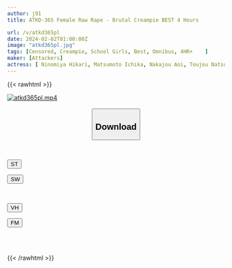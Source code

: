 ```yaml
---
author: j91
title: ATKD-365 Female Raw Rape - Brutal Creampie BEST 4 Hours

url: /v/atkd365pl
date: 2024-02-02T01:00:00Z
image: "atkd365pl.jpg"
tags: [Censored, Creampie, School Girls, Best, Omnibus, 4HR+	]
maker: [Attackers]
actress: [ Ninomiya Hikari, Matsumoto Ichika, Nakajou Aoi, Toujou Natsu, Kawakita Meisa, Kudou Rara ,Horisawa Mayu ,Kuramoto Sumire ,Hanayagi Anna, Morishita Kotono ]
---
```



{{< rawhtml >}}

<div class="video" data-videoid="PGq9zZoy22i0pv1">
    <a href="javascript:;">
        <img src="/v/atkd365pl/atkd365pl.jpg" width="WIDTH" height="HEIGHT" alt="atkd365pl.mp4" loading="lazy">
    </a>
</div>

<script type="text/javascript" src="https://j91.asia/asset/on-demand-st.js"></script>

<br>
  <link rel="stylesheet" href="https://j91.asia/asset/bs5.css">
  
  <center>
  <button class="btn btn-primary" type="button" data-bs-toggle="collapse" data-bs-target=".multi-collapse" aria-expanded="false" aria-controls="multiCollapseExample1 multiCollapseExample2"><h2>Download</h2></button></center>
</p>
<div class="row">
  <div class="col">
    <div class="collapse multi-collapse" id="multiCollapseExample1">
      <div class="card card-body">
	      	      <br>
<div class="buttons">  
<p><a href="https://streamtape.to/v/PGq9zZoy22i0pv1" target="_blank"><button class="btn-hover color-3"><i class="fa fa-download"></i> ST</button></a></p>
<p><a href="https://flaswish.com/fw3rrq24quxg" target="_blank"><button class="btn-hover color-2"><i class="fa fa-download"></i> SW</button></a></p></div>
    </div>
  </div>
</div>
  <div class="col">
    <div class="collapse multi-collapse" id="multiCollapseExample2">
      <div class="card card-body">
	      <br>
<div class="buttons">
<p><a href="javascript:;" target="_blank"><button class="btn-hover color-9"><i class="fa fa-download"></i> VH</button></a></p>
<p><a href="javascript:;" target="_blank"><button class="btn-hover color-8"><i class="fa fa-download"></i> FM</button></a></p></div>
<br><br>
      </div>
    </div>
  </div>
</div>

{{< /rawhtml >}}